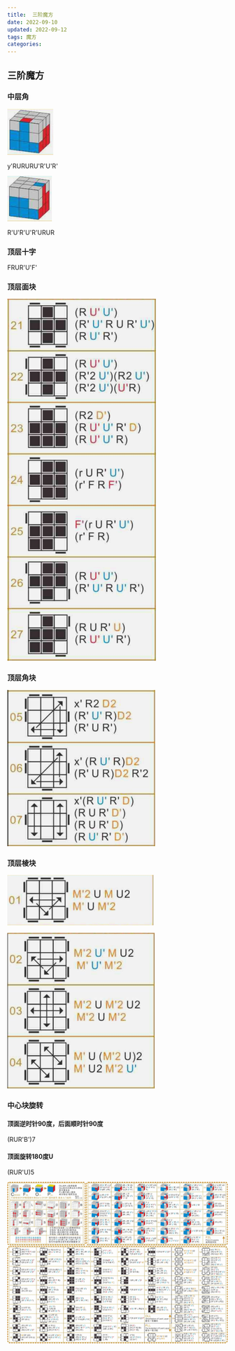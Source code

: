 ```yaml
---
title:  三阶魔方
date: 2022-09-10
updated: 2022-09-12
tags: 魔方
categories: 
---
```


## 三阶魔方

### 中层角

![1](./魔方/1.PNG)

y'RURURU'R'U'R'

![2](./魔方/2.PNG)

R'U'R'U'R'URUR

### 顶层十字
FRUR'U'F'

### 顶层面块

![3](./魔方/3.PNG)

### 顶层角块

![6](./魔方/6.PNG)

### 顶层棱块

![4](./魔方/4.PNG)

![5](./魔方/5.PNG)

### 中心块旋转

#### 顶面逆时针90度，后面顺时针90度
(RUR'B')7
#### 顶面旋转180度U
(RUR'U)5

![0](./魔方/0.jpg)